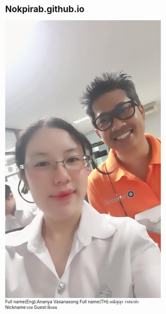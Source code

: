 # Nokpirab.github.io
![alt text for screen readers](/IMG_20231011_095809_459.jpg "Text to show on mouseover")
Full name(Eng):Ananya Vasanasong
Full name(TH):อณัญญา วาสนาส่ง
Nickname:เอม
Guest:พี่เเมน
